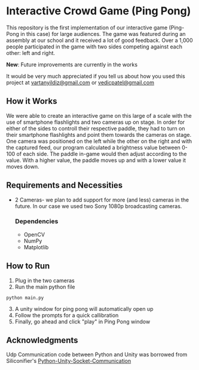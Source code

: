 # Interactive Crowd Game (Ping Pong)
This repository is the first implementation of our interactive game (Ping-Pong in this case) for large audiences. The game was featured during an assembly at our school and it received a lot of good feedback. Over a 1,000 people participated in the game with two sides competing against each other: left and right. 

**New**: Future improvements are currently in the works

It would be very much appreciated if you tell us about how you used this project at vartanyildiz@gmail.com or vedicpatel@gmail.com

## How it Works
We were able to create an interactive game on this large of a scale with the use of smartphone flashlights and two cameras up on stage. In order for either of the sides to controll their respective paddle, they had to turn on their smartphone flashlights and point them towards the cameras on stage. One camera was positioned on the left while the other on the right and with the captured feed, our program calculated a brightness value between 0-100 of each side. The paddle in-game would then adjust according to the value. With a higher value, the paddle moves up and with a lower value it moves down. 

## Requirements and Necessities
- 2 Cameras- we plan to add support for more (and less) cameras in the future. In our case we used two Sony 1080p broadcasting cameras.
    ### Dependencies
    - OpenCV
    - NumPy
    - Matplotlib

## How to Run
1. Plug in the two cameras
2. Run the main python file
```
python main.py
```
3. A unity window for ping pong will automatically open up
4. Follow the prompts for a quick callibration
5. Finally, go ahead and click "play" in Ping Pong window

## Acknowledgments
Udp Communication code between Python and Unity was borrowed from Siliconifier's [Python-Unity-Socket-Communication](https://github.com/Siliconifier/Python-Unity-Socket-Communication)
